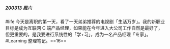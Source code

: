##### 200313 周六
#life 今天是离职的第一天，看了一天弟弟推荐的电视剧「生活万岁」。我的新职业目标是成为互联网 C 端产品经理，如果能在今年进入大公司工作自然是最好了，但更重要的，是我要进行系统性的「学+习」，成为一名产品经理「专家」。
#Learning 整理笔记。==16==